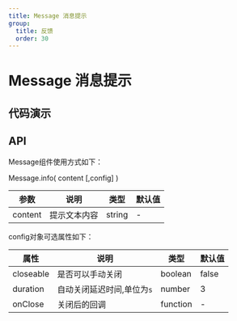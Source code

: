 ```yaml
---
title: Message 消息提示
group:
  title: 反馈
  order: 30
---
```


# Message  消息提示



## 代码演示

<code src="./demo/basic"></code>

## API

Message组件使用方式如下：

Message.info( content  [,config] )



| 参数    | 说明         | 类型   | 默认值 |
| ------- | ------------ | ------ | ------ |
| content | 提示文本内容 | string | -      |

config对象可选属性如下：


| 属性      | 说明       | 类型          | 默认值 |
| --------- | ---------- | ------------- | ------ |
| closeable | 是否可以手动关闭 | boolean | false |
| duration | 自动关闭延迟时间,单位为`s` | number | 3 |
| onClose | 关闭后的回调              | function | - |

